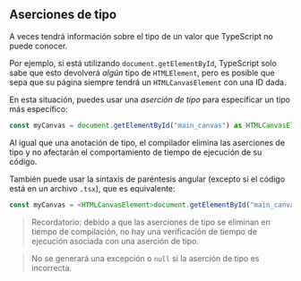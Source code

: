 
## Aserciones de tipo
A veces tendrá información sobre el tipo de un valor que TypeScript no puede conocer.

Por ejemplo, si está utilizando `document.getElementById`, TypeScript solo sabe que esto devolverá _algún_ tipo de `HTMLElement`, pero es posible que sepa que su página siempre tendrá un `HTMLCanvasElement` con una ID dada.

En esta situación, puedes usar una _aserción de tipo_ para especificar un tipo más específico:

```ts
const myCanvas = document.getElementById("main_canvas") as HTMLCanvasElement;
```
Al igual que una anotación de tipo, el compilador elimina las aserciones de tipo y no afectarán el comportamiento de tiempo de ejecución de su código.

También puede usar la sintaxis de paréntesis angular (excepto si el código está en un archivo `.tsx`), que es equivalente:
```ts twoslash
const myCanvas = <HTMLCanvasElement>document.getElementById("main_canvas");
```

> Recordatorio: debido a que las aserciones de tipo se eliminan en tiempo de compilación, no hay una verificación de tiempo de ejecución asociada con una aserción de tipo.

> No se generará una excepción o `null` si la aserción de tipo es incorrecta.

